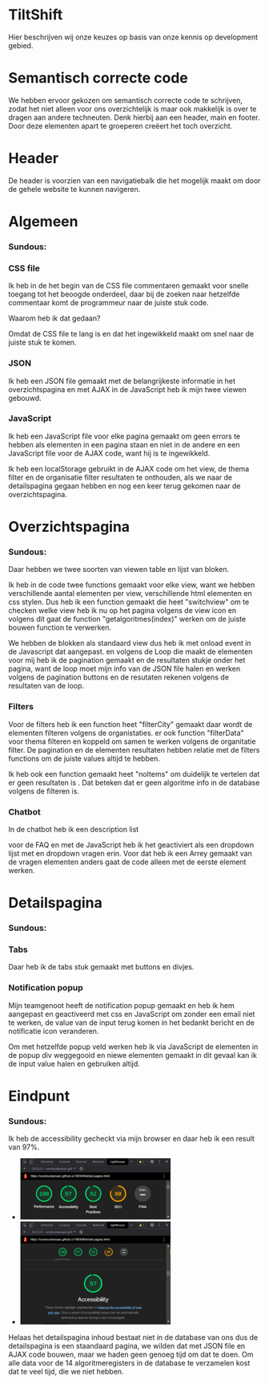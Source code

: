 # TiltShift
Hier beschrijven wij onze keuzes op basis van onze kennis op development gebied.

# Semantisch correcte code
We hebben ervoor gekozen om semantisch correcte code te schrijven, zodat het niet alleen
voor ons overzichtelijk is maar ook makkelijk is over te dragen aan andere techneuten. 
Denk hierbij aan een header, main en footer. Door deze elementen apart te groeperen 
creëert het toch overzicht. 

# Header
De header is voorzien van een navigatiebalk die het mogelijk maakt om door de gehele
website te kunnen navigeren. 

# Algemeen
### **Sundous**:

### CSS file
Ik heb in de het begin van de CSS file commentaren gemaakt voor snelle toegang tot het beoogde onderdeel, daar bij de zoeken naar hetzelfde commentaar komt de programmeur naar de juiste stuk code.

Waarom heb ik dat gedaan?

Omdat de CSS file te lang is en dat het ingewikkeld maakt om snel naar de juiste stuk te komen.


### JSON

Ik heb een JSON file gemaakt met de belangrijkeste informatie in het overzichtspagina en met AJAX in de JavaScript heb ik mijn twee viewen gebouwd. 


### JavaScript
Ik heb een JavaScript file voor elke pagina gemaakt om geen errors te hebben als elementen in een pagina staan en niet in de andere en een JavaScript file voor de AJAX code, want hij is te ingewikkeld.

Ik heb een localStorage gebruikt in de AJAX code om het view, de thema filter en de organisatie filter resultaten te onthouden, als we naar de detailspagina gegaan hebben en nog een keer terug gekomen naar de overzichtspagina.

# Overzichtspagina

### **Sundous**:

Daar hebben we twee soorten van viewen table en lijst van bloken. 

Ik heb in de code twee functions gemaakt voor elke view, want we hebben verschillende aantal elementen per view, verschillende html elementen en css stylen. Dus heb ik een function gemaakt die heet "switchview" om te checken welke view heb ik nu op het pagina volgens de view icon en volgens dit gaat de function "getalgoritmes(index)" werken om de juiste bouwen function te verwerken.

We hebben de blokken als standaard view dus heb ik met onload event in de Javascript dat aangepast. en volgens de Loop die maakt de elementen voor mij heb ik de pagination gemaakt en de resultaten stukje onder het pagina, want de loop moet mijn info van de JSON file halen en werken volgens de pagination buttons en de resutaten rekenen volgens de resultaten van de loop.

### Filters
Voor de filters heb ik een function heet "filterCity" gemaakt daar wordt de elementen filteren volgens de organistaties. er ook function "filterData" voor thema filteren en koppeld om samen te werken volgens de organitatie filter. De pagination en de elementen resultaten hebben relatie met de filters functions om de juiste values altijd te hebben.

Ik heb ook een function gemaakt heet "noItems" om duidelijk te vertelen dat er geen resultaten is . Dat beteken dat er geen algoritme info in de database volgens de filteren is.

### Chatbot
In de chatbot heb ik een description list <dl> voor de FAQ en met de JavaScript heb ik het geactiviert als een dropdown lijst met en dropdown vragen erin. Voor dat heb ik een Arrey gemaakt van de vragen elementen anders gaat de code alleen met de eerste element werken.

  
# Detailspagina
  
### **Sundous**:

### Tabs
Daar heb ik de tabs stuk gemaakt met buttons en divjes.

### Notification popup
Mijn teamgenoot heeft de notification popup gemaakt en heb ik hem aangepast en geactiveerd met css en JavaScript om zonder een email niet te werken, de value van de input terug komen in het bedankt bericht en de notificatie icon veranderen.

Om met hetzelfde popup veld werken heb ik via JavaScript de elementen in de popup div weggegooid en niewe elementen gemaakt in dit gevaal kan ik de input value halen en gebruiken altijd.



# Eindpunt

### **Sundous**:
Ik heb de accessibility gecheckt via mijn browser en daar heb ik  een result van 97%.
  
  - <img src="readme-images/code-check-1.PNG" width="300px" alt="Code check">
  - <img src="readme-images/code-check-2.PNG" width="300px" alt="Code check">
  
Helaas het detailspagina inhoud bestaat niet in de database van ons dus de detailspagina is een staandaard pagina, we wilden dat met JSON file en AJAX code bouwen, maar we haden geen genoeg tijd om dat te doen. Om alle data voor de 14 algoritmeregisters in de database te verzamelen kost dat te veel tijd, die we niet hebben.
